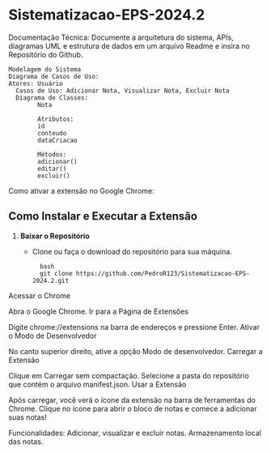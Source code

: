 # Sistematizacao-EPS-2024.2
Documentação Técnica: Documente a arquitetura do sistema, APIs, diagramas UML e estrutura de dados em um arquivo Readme e insira no Repositório do Github.

    Modelagem do Sistema
    Diagrama de Casos de Uso:
    Atores: Usuário
      Casos de Uso: Adicionar Nota, Visualizar Nota, Excluir Nota 
      Diagrama de Classes:
            Nota
            
            Atributos:
            id
            conteudo
            dataCriacao
            
            Métodos:
            adicionar()
            editar()
            excluir()

Como ativar a extensão no Google Chrome:

## Como Instalar e Executar a Extensão

1. **Baixar o Repositório**
   - Clone ou faça o download do repositório para sua máquina.

           bash
           git clone https://github.com/PedroR123/Sistematizacao-EPS-2024.2.git
Acessar o Chrome

Abra o Google Chrome.
Ir para a Página de Extensões

Digite chrome://extensions na barra de endereços e pressione Enter.
Ativar o Modo de Desenvolvedor

No canto superior direito, ative a opção Modo de desenvolvedor.
Carregar a Extensão

Clique em Carregar sem compactação.
Selecione a pasta do repositório que contém o arquivo manifest.json.
Usar a Extensão

Após carregar, você verá o ícone da extensão na barra de ferramentas do Chrome.
    Clique no ícone para abrir o bloco de notas e comece a adicionar suas notas!

Funcionalidades:
        Adicionar, visualizar e excluir notas.
        Armazenamento local das notas.
